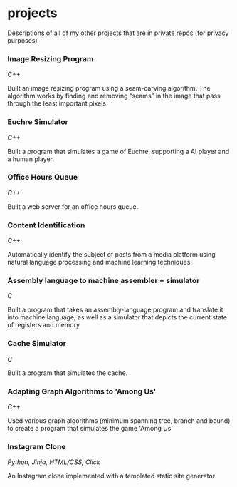 # projects
Descriptions of all of my other projects that are in private repos (for privacy purposes)

### Image Resizing Program 
*C++*

Built an image resizing program using a seam-carving algorithm. The algorithm works by finding and removing “seams” in the image that pass through the least important pixels

### Euchre Simulator
*C++*

Built a program that simulates a game of Euchre, supporting a AI player and a human player.

### Office Hours Queue
*C++*

Built a web server for an office hours queue.

### Content Identification
*C++*

Automatically identify the subject of posts from a media platform using natural language processing and machine learning techniques.

### Assembly language to machine assembler + simulator
*C*

Built a program that takes an assembly-language program and translate it into machine language, as well as a simulator that depicts the current state of registers and memory

### Cache Simulator
*C*

Built a program that simulates the cache.

### Adapting Graph Algorithms to 'Among Us' 
*C++*

Used various graph algorithms (minimum spanning tree, branch and bound) to create a program that simulates the game 'Among Us'

### Instagram Clone
*Python, Jinja, HTML/CSS, Click*

An Instagram clone implemented with a templated static site generator.

